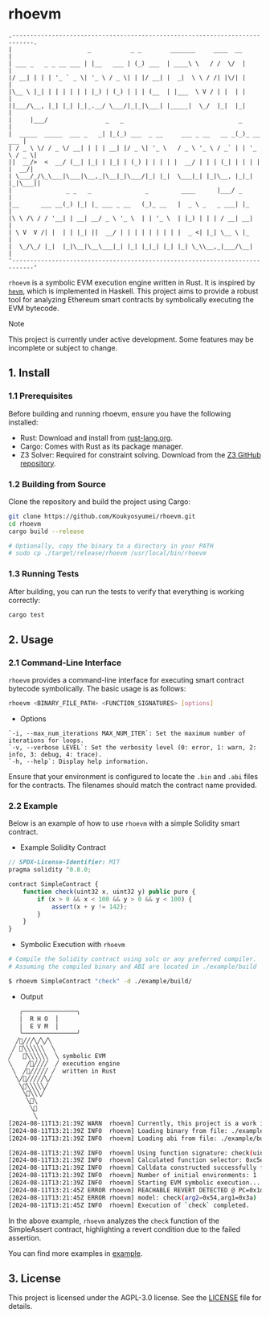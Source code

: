 # rhoevm

```
.----------------------------------------------------------------------------.
|                     _           _ _        _______     ____  __            |
| ___ _   _ _ __ ___ | |__   ___ | (_) ___  | ____\ \   / /  \/  |           |
|/ __| | | | '_ ` _ \| '_ \ / _ \| | |/ __| |  _|  \ \ / /| |\/| |           |
|\__ \ |_| | | | | | | |_) | (_) | | | (__  | |___  \ V / | |  | |           |
||___/\__, |_| |_| |_|_.__/ \___/|_|_|\___| |_____|  \_/  |_|  |_|           |
|     |___/                _   _                                _            |
|  _____  _____  ___ _   _| |_(_) ___  _ __     ___ _ __   __ _(_)_ __   ___ |
| / _ \ \/ / _ \/ __| | | | __| |/ _ \| '_ \   / _ \ '_ \ / _` | | '_ \ / _ \|
||  __/>  <  __/ (__| |_| | |_| | (_) | | | | |  __/ | | | (_| | | | | |  __/|
| \___/_/\_\___|\___|\__,_|\__|_|\___/|_| |_|  \___|_| |_|\__, |_|_| |_|\___||
|               _ _   _               _         ____      |___/ _            |
|__      ___ __(_) |_| |_ ___ _ __   (_)_ __   |  _ \ _   _ ___| |_          |
|\ \ /\ / / '__| | __| __/ _ \ '_ \  | | '_ \  | |_) | | | / __| __|         |
| \ V  V /| |  | | |_| ||  __/ | | | | | | | | |  _ <| |_| \__ \ |_          |
|  \_/\_/ |_|  |_|\__|\__\___|_| |_| |_|_| |_| |_| \_\\__,_|___/\__|         |
'----------------------------------------------------------------------------'         
```

`rhoevm` is a symbolic EVM execution engine written in Rust. It is inspired by [`hevm`](https://github.com/ethereum/hevm), which is implemented in Haskell. This project aims to provide a robust tool for analyzing Ethereum smart contracts by symbolically executing the EVM bytecode.


> [!NOTE]
> This project is currently under active development. Some features may be incomplete or subject to change.

## 1. Install

### 1.1 Prerequisites

Before building and running rhoevm, ensure you have the following installed:

- Rust: Download and install from [rust-lang.org](https://www.rust-lang.org/).
- Cargo: Comes with Rust as its package manager.
- Z3 Solver: Required for constraint solving. Download from the [Z3 GitHub repository](https://github.com/Z3Prover/z3).

### 1.2 Building from Source

Clone the repository and build the project using Cargo:

```bash
git clone https://github.com/Koukyosyumei/rhoevm.git
cd rhoevm
cargo build --release

# Optionally, copy the binary to a directory in your PATH
# sudo cp ./target/release/rhoevm /usr/local/bin/rhoevm
```

### 1.3 Running Tests

After building, you can run the tests to verify that everything is working correctly:

```bash
cargo test
```

## 2. Usage

### 2.1 Command-Line Interface

`rhoevm` provides a command-line interface for executing smart contract bytecode symbolically. The basic usage is as follows:

```bash
rhoevm <BINARY_FILE_PATH> <FUNCTION_SIGNATURES> [options]
```

- Options

```
`-i, --max_num_iterations MAX_NUM_ITER`: Set the maximum number of iterations for loops.
`-v, --verbose LEVEL`: Set the verbosity level (0: error, 1: warn, 2: info, 3: debug, 4: trace).
`-h, --help`: Display help information.
```

Ensure that your environment is configured to locate the `.bin` and `.abi` files for the contracts. The filenames should match the contract name provided.

### 2.2 Example

Below is an example of how to use `rhoevm` with a simple Solidity smart contract.

- Example Solidity Contract

```javascript
// SPDX-License-Identifier: MIT
pragma solidity ^0.8.0;

contract SimpleContract {
    function check(uint32 x, uint32 y) public pure {
        if (x > 0 && x < 100 && y > 0 && y < 100) {
            assert(x + y != 142);
        }
    }
}
```

- Symbolic Execution with `rhoevm`

```bash
# Compile the Solidity contract using solc or any preferred compiler.
# Assuming the compiled binary and ABI are located in ./example/build

$ rhoevm SimpleContract "check" -d ./example/build/
```

- Output

```bash
   ╭───────────────╮
   │  R H O  │
   │  E V M  │
   ╰───────────────╯
  ╱🦀╱╱╱╲╱╲╱╲
 ╱ 🦀╲╲╲╲╲╲  ╲
╱   🦀╲╲╲╲╲╲  ╲ symbolic EVM
╲    ╱🦀╱╱╱╱  ╱ execution engine
 ╲  ╱🦀╱╱╱╱╱ ╱  written in Rust
  ╲╱🦀╱╱╱╱╱╲╱
   ╲🦀╲╲╲╲╲╱
    ╲🦀╲╲╲╱
     ╲🦀╲
      ╲🦀
       ╲
[2024-08-11T13:21:39Z WARN  rhoevm] Currently, this project is a work in progress.
[2024-08-11T13:21:39Z INFO  rhoevm] Loading binary from file: ./example/build/SimpleContract.bin
[2024-08-11T13:21:39Z INFO  rhoevm] Loading abi from file: ./example/build/SimpleContract.abi

[2024-08-11T13:21:39Z INFO  rhoevm] Using function signature: check(uint32,uint32)
[2024-08-11T13:21:39Z INFO  rhoevm] Calculated function selector: 0xc5eb648f
[2024-08-11T13:21:39Z INFO  rhoevm] Calldata constructed successfully for function 'check(uint32,uint32)'
[2024-08-11T13:21:39Z INFO  rhoevm] Number of initial environments: 1
[2024-08-11T13:21:39Z INFO  rhoevm] Starting EVM symbolic execution...
[2024-08-11T13:21:45Z ERROR rhoevm] REACHABLE REVERT DETECTED @ PC=0x1db
[2024-08-11T13:21:45Z ERROR rhoevm] model: check(arg2=0x54,arg1=0x3a)
[2024-08-11T13:21:45Z INFO  rhoevm] Execution of `check` completed.
```

In the above example, `rhoevm` analyzes the `check` function of the SimpleAssert contract, highlighting a revert condition due to the failed assertion.

You can find more examples in [example](example).

## 3. License

This project is licensed under the AGPL-3.0 license. See the [LICENSE](LICENSE) file for details.


